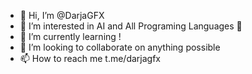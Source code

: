- 👋 Hi, I’m @DarjaGFX
- 👀 I’m interested  in AI and All Programing Languages 🦖
- 🌱 I’m currently learning !
- 💞️ I’m looking to collaborate on anything possible
- 📫 How to reach me t.me/darjagfx

<!---
DarjaGFX/DarjaGFX is a ✨ special ✨ repository because its `README.md` (this file) appears on your GitHub profile.
You can click the Preview link to take a look at your changes.
--->
